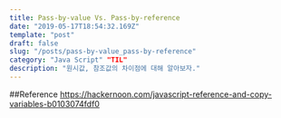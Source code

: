 ```yaml
---
title: Pass-by-value Vs. Pass-by-reference
date: "2019-05-17T18:54:32.169Z"
template: "post"
draft: false
slug: "/posts/pass-by-value_pass-by-reference"
category: "Java Script" "TIL"
description: "원시값, 참조값의 차이점에 대해 알아보자."
---
```



##Reference
https://hackernoon.com/javascript-reference-and-copy-variables-b0103074fdf0